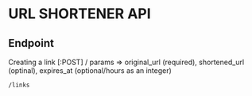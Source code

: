 # URL SHORTENER API

## Endpoint

Creating a link [:POST] / params => original_url (required), shortened_url (optinal), expires_at (optional/hours as an integer)

```
/links
```


